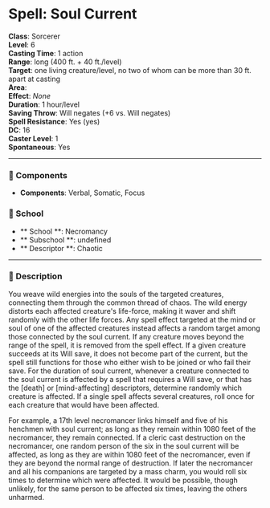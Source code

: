 
# Spell: Soul Current
**Class**: Sorcerer  
**Level**: 6  
**Casting Time**: 1 action  
**Range**: long (400 ft. + 40 ft./level)  
**Target**: one living creature/level, no two of whom  can be more than 30 ft. apart at casting  
**Area**:   
**Effect**: _None_  
**Duration**: 1 hour/level  
**Saving Throw**: Will negates (+6 vs. Will negates)  
**Spell Resistance**: Yes (yes)  
**DC**: 16  
**Caster Level**: 1  
**Spontaneous**: Yes

---

### 🔮 Components
- **Components**: Verbal, Somatic, Focus

### 🏫 School
- ** School **: Necromancy
- ** Subschool **: undefined
- ** Descriptor **: Chaotic
---

### 📜 Description
You weave wild energies into the souls of the targeted creatures, connecting them through the common thread of chaos. The wild energy distorts each affected creature's life-force, making it waver and shift randomly with the other life forces. Any spell effect targeted at the mind or soul of one of the affected creatures instead affects a random target among those connected by the soul current. If any creature moves beyond the range of the spell, it is removed from the spell effect. If a given creature succeeds at its Will save, it does not become part of the current, but the spell still functions for those who either wish to be joined or who fail their save. For the duration of soul current, whenever a creature connected to the soul current is affected by a spell that requires a Will save, or that has the [death] or [mind-affecting] descriptors, determine randomly which creature is affected. If a single spell affects several creatures, roll once for each creature that would have been affected.

For example, a 17th level necromancer links himself and five of his henchmen with soul current; as long as they remain within 1080 feet of the necromancer, they remain connected. If a cleric cast destruction on the necromancer, one random person of the six in the soul current will be affected, as long as they are within 1080 feet of the necromancer, even if they are beyond the normal range of destruction. If later the necromancer and all his companions are targeted by a mass charm, you would roll six times to determine which were affected. It would be possible, though unlikely, for the same person to be affected six times, leaving the others unharmed.
